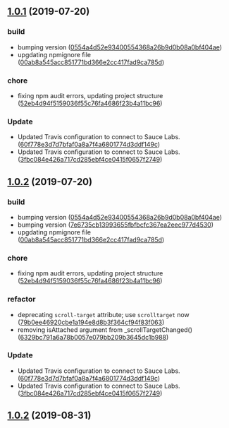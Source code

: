 ## [1.0.1](https://github.com/advanced-rest-client/arc-scroll-target-mixin/compare/1.0.0...1.0.1) (2019-07-20)


### build

* bumping version ([0554a4d52e93400554368a26b9d0b08a0bf404ae](https://github.com/advanced-rest-client/arc-scroll-target-mixin/commit/0554a4d52e93400554368a26b9d0b08a0bf404ae))
* upgdating npmignore file ([00ab8a545acc851771bd366e2cc417fad9ca785d](https://github.com/advanced-rest-client/arc-scroll-target-mixin/commit/00ab8a545acc851771bd366e2cc417fad9ca785d))

### chore

* fixing npm audit errors, updating project structure ([52eb4d94f5159036f55c76fa4686f23b4a11bc96](https://github.com/advanced-rest-client/arc-scroll-target-mixin/commit/52eb4d94f5159036f55c76fa4686f23b4a11bc96))

### Update

* Updated Travis configuration to connect to Sauce Labs. ([60f778e3d7d7bfaf0a8a7f4a6801774d3ddf149c](https://github.com/advanced-rest-client/arc-scroll-target-mixin/commit/60f778e3d7d7bfaf0a8a7f4a6801774d3ddf149c))
* Updated Travis configuration to connect to Sauce Labs. ([3fbc084e426a717cd285ebf4ce0415f0657f2749](https://github.com/advanced-rest-client/arc-scroll-target-mixin/commit/3fbc084e426a717cd285ebf4ce0415f0657f2749))



## [1.0.2](https://github.com/advanced-rest-client/arc-scroll-target-mixin/compare/1.0.0...1.0.2) (2019-07-20)


### build

* bumping version ([0554a4d52e93400554368a26b9d0b08a0bf404ae](https://github.com/advanced-rest-client/arc-scroll-target-mixin/commit/0554a4d52e93400554368a26b9d0b08a0bf404ae))
* bumping version ([7e6735cb13993655fbfbcfc367ea2eec977d4530](https://github.com/advanced-rest-client/arc-scroll-target-mixin/commit/7e6735cb13993655fbfbcfc367ea2eec977d4530))
* upgdating npmignore file ([00ab8a545acc851771bd366e2cc417fad9ca785d](https://github.com/advanced-rest-client/arc-scroll-target-mixin/commit/00ab8a545acc851771bd366e2cc417fad9ca785d))

### chore

* fixing npm audit errors, updating project structure ([52eb4d94f5159036f55c76fa4686f23b4a11bc96](https://github.com/advanced-rest-client/arc-scroll-target-mixin/commit/52eb4d94f5159036f55c76fa4686f23b4a11bc96))

### refactor

* deprecating `scroll-target` attribute; use `scrolltarget` now ([79b0ee46920cbe1a194e8d8b3f364cf94f83f063](https://github.com/advanced-rest-client/arc-scroll-target-mixin/commit/79b0ee46920cbe1a194e8d8b3f364cf94f83f063))
* removing isAttached argument from _scrollTargetChanged() ([6329bc791a6a78b0057e079bb209b3645dc1b988](https://github.com/advanced-rest-client/arc-scroll-target-mixin/commit/6329bc791a6a78b0057e079bb209b3645dc1b988))

### Update

* Updated Travis configuration to connect to Sauce Labs. ([60f778e3d7d7bfaf0a8a7f4a6801774d3ddf149c](https://github.com/advanced-rest-client/arc-scroll-target-mixin/commit/60f778e3d7d7bfaf0a8a7f4a6801774d3ddf149c))
* Updated Travis configuration to connect to Sauce Labs. ([3fbc084e426a717cd285ebf4ce0415f0657f2749](https://github.com/advanced-rest-client/arc-scroll-target-mixin/commit/3fbc084e426a717cd285ebf4ce0415f0657f2749))



## [1.0.2](https://github.com/advanced-rest-client/arc-scroll-target-mixin/compare/1.0.0...1.0.2) (2019-08-31)



